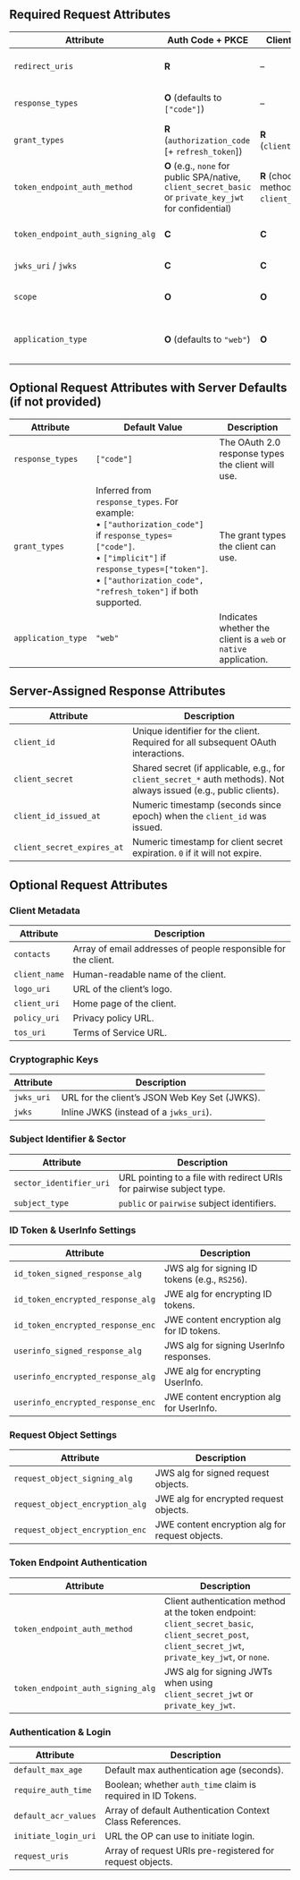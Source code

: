 ## Required Request Attributes 

| Attribute                         | Auth Code + PKCE                                                                                        | Client Credentials                                         | What it’s for / tips                                            |
| --------------------------------- | ------------------------------------------------------------------------------------------------------- | ---------------------------------------------------------- | --------------------------------------------------------------- |
| `redirect_uris`                   | **R**                                                                                                   | –                                                          | Required only for redirect-based flows (Auth Code).             |
| `response_types`                  | **O** (defaults to `["code"]`)                                                                          | –                                                          | Server defaults to `code` for Auth Code flow.                   |
| `grant_types`                     | **R** (`authorization_code` \[+ `refresh_token`])                                                       | **R** (`client_credentials`)                               | Explicitly declare the grants the client will use.              |
| `token_endpoint_auth_method`      | **O** (e.g., `none` for public SPA/native, `client_secret_basic` or `private_key_jwt` for confidential) | **R** (choose an auth method, e.g., `client_secret_basic`) | How the client authenticates to the token endpoint.             |
| `token_endpoint_auth_signing_alg` | **C**                                                                                                   | **C**                                                      | Required if using `private_key_jwt` or `client_secret_jwt`.     |
| `jwks_uri` / `jwks`               | **C**                                                                                                   | **C**                                                      | Required if using `private_key_jwt`.                            |
| `scope`                           | **O**                                                                                                   | **O**                                                      | Can declare default scopes at registration.                     |
| `application_type`                | **O** (defaults to `"web"`)                                                                             | **O**                                                      | Use `native` for mobile/desktop apps, otherwise defaults apply. |


## Optional Request Attributes with Server Defaults (if not provided)

| Attribute          | Default Value                                                                                                                                                                                                                 | Description                                                      |
| ------------------ | ----------------------------------------------------------------------------------------------------------------------------------------------------------------------------------------------------------------------------- | ---------------------------------------------------------------- |
| `response_types`   | `["code"]`                                                                                                                                                                                                                    | The OAuth 2.0 response types the client will use.                |
| `grant_types`      | Inferred from `response_types`. For example:<br>• `["authorization_code"]` if `response_types=["code"]`.<br>• `["implicit"]` if `response_types=["token"]`.<br>• `["authorization_code", "refresh_token"]` if both supported. | The grant types the client can use.                              |
| `application_type` | `"web"`                                                                                                                                                                                                                       | Indicates whether the client is a `web` or `native` application. |


## Server-Assigned Response Attributes

| Attribute                  | Description                                                                                                        |
| -------------------------- | ------------------------------------------------------------------------------------------------------------------ |
| `client_id`                | Unique identifier for the client. Required for all subsequent OAuth interactions.                                  |
| `client_secret`            | Shared secret (if applicable, e.g., for `client_secret_*` auth methods). Not always issued (e.g., public clients). |
| `client_id_issued_at`      | Numeric timestamp (seconds since epoch) when the `client_id` was issued.                                           |
| `client_secret_expires_at` | Numeric timestamp for client secret expiration. `0` if it will not expire.                                         |


## Optional Request Attributes 

### Client Metadata

| Attribute     | Description                                                    |
| ------------- | -------------------------------------------------------------- |
| `contacts`    | Array of email addresses of people responsible for the client. |
| `client_name` | Human-readable name of the client.                             |
| `logo_uri`    | URL of the client’s logo.                                      |
| `client_uri`  | Home page of the client.                                       |
| `policy_uri`  | Privacy policy URL.                                            |
| `tos_uri`     | Terms of Service URL.                                          |

### Cryptographic Keys

| Attribute  | Description                                   |
| ---------- | --------------------------------------------- |
| `jwks_uri` | URL for the client’s JSON Web Key Set (JWKS). |
| `jwks`     | Inline JWKS (instead of a `jwks_uri`).        |

### Subject Identifier & Sector

| Attribute               | Description                                                          |
| ----------------------- | -------------------------------------------------------------------- |
| `sector_identifier_uri` | URL pointing to a file with redirect URIs for pairwise subject type. |
| `subject_type`          | `public` or `pairwise` subject identifiers.                          |


### ID Token & UserInfo Settings

| Attribute                         | Description                                    |
| --------------------------------- | ---------------------------------------------- |
| `id_token_signed_response_alg`    | JWS alg for signing ID tokens (e.g., `RS256`). |
| `id_token_encrypted_response_alg` | JWE alg for encrypting ID tokens.              |
| `id_token_encrypted_response_enc` | JWE content encryption alg for ID tokens.      |
| `userinfo_signed_response_alg`    | JWS alg for signing UserInfo responses.        |
| `userinfo_encrypted_response_alg` | JWE alg for encrypting UserInfo.               |
| `userinfo_encrypted_response_enc` | JWE content encryption alg for UserInfo.       |

### Request Object Settings

| Attribute                       | Description                                     |
| ------------------------------- | ----------------------------------------------- |
| `request_object_signing_alg`    | JWS alg for signed request objects.             |
| `request_object_encryption_alg` | JWE alg for encrypted request objects.          |
| `request_object_encryption_enc` | JWE content encryption alg for request objects. |


### Token Endpoint Authentication

| Attribute                         | Description                                                                                                                                             |
| --------------------------------- | ------------------------------------------------------------------------------------------------------------------------------------------------------- |
| `token_endpoint_auth_method`      | Client authentication method at the token endpoint: <br>`client_secret_basic`, `client_secret_post`, `client_secret_jwt`, `private_key_jwt`, or `none`. |
| `token_endpoint_auth_signing_alg` | JWS alg for signing JWTs when using `client_secret_jwt` or `private_key_jwt`.                                                                           |

### Authentication & Login

| Attribute            | Description                                                  |
| -------------------- | ------------------------------------------------------------ |
| `default_max_age`    | Default max authentication age (seconds).                    |
| `require_auth_time`  | Boolean; whether `auth_time` claim is required in ID Tokens. |
| `default_acr_values` | Array of default Authentication Context Class References.    |
| `initiate_login_uri` | URL the OP can use to initiate login.                        |
| `request_uris`       | Array of request URIs pre-registered for request objects.    |
